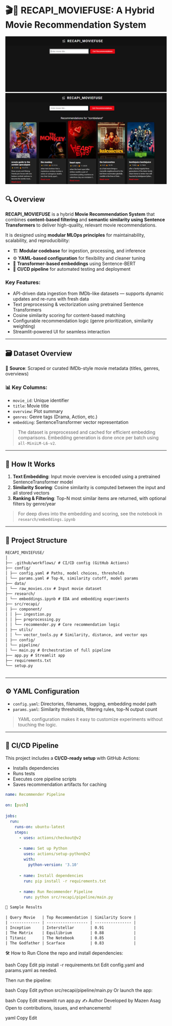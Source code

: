# 🎬🧠 RECAPI_MOVIEFUSE: A Hybrid Movie Recommendation System

![Interface Screenshot](static/images/Capture.PNG)
![Recommendation Screenshot](static/images/Capture2.PNG)

## 🔍 Overview

**RECAPI_MOVIEFUSE** is a hybrid **Movie Recommendation System** that combines **content-based filtering** and **semantic similarity using Sentence Transformers** to deliver high-quality, relevant movie recommendations.

It is designed using **modular MLOps principles** for maintainability, scalability, and reproducibility:

- 🏗️ **Modular codebase** for ingestion, processing, and inference  
- ⚙️ **YAML-based configuration** for flexibility and cleaner tuning  
- 🧠 **Transformer-based embeddings** using Sentence-BERT  
- 🔄 **CI/CD pipeline** for automated testing and deployment  

### Key Features:

- API-driven data ingestion from IMDb-like datasets — supports dynamic updates and re-runs with fresh data
- Text preprocessing & vectorization using pretrained Sentence Transformers  
- Cosine similarity scoring for content-based matching  
- Configurable recommendation logic (genre prioritization, similarity weighting)  
- Streamlit-powered UI for seamless interaction  

---

## 🗃️ Dataset Overview

🔗 **Source**: Scraped or curated IMDb-style movie metadata (titles, genres, overviews)

### 📊 Key Columns:

- `movie_id`: Unique identifier  
- `title`: Movie title  
- `overview`: Plot summary  
- `genres`: Genre tags (Drama, Action, etc.)  
- `embedding`: SentenceTransformer vector representation  

> The dataset is preprocessed and cached for efficient embedding comparisons. Embedding generation is done once per batch using `all-MiniLM-L6-v2`.

---

## 🧪 How It Works

1. **Text Embedding**: Input movie overview is encoded using a pretrained SentenceTransformer model  
2. **Similarity Scoring**: Cosine similarity is computed between the input and all stored vectors  
3. **Ranking & Filtering**: Top-N most similar items are returned, with optional filters by genre/year  

> For deep dives into the embedding and scoring, see the notebook in `research/embeddings.ipynb`

---

## 📁 Project Structure
```
RECAPI_MOVIEFUSE/
│
├── .github/workflows/ # CI/CD config (GitHub Actions)
├── config/
│ ├── config.yaml # Paths, model choices, thresholds
│ └── params.yaml # Top-N, similarity cutoff, model params
├── data/
│ └── raw_movies.csv # Input movie dataset
├── research/
│ └── embeddings.ipynb # EDA and embedding experiments
├── src/recapi/
│ ├── component/
│ │ ├── ingestion.py
│ │ ├── preprocessing.py
│ │ └── recommender.py # Core recommendation logic
│ ├── utils/
│ │ └── vector_tools.py # Similarity, distance, and vector ops
│ ├── config/
│ └── pipeline/
│ └── main.py # Orchestration of full pipeline
├── app.py # Streamlit app
├── requirements.txt
└── setup.py


```
---

## ⚙️ YAML Configuration

- `config.yaml`: Directories, filenames, logging, embedding model path  
- `params.yaml`: Similarity thresholds, filtering rules, top-N output count  

> YAML configuration makes it easy to customize experiments without touching the logic.

---

## 🚀 CI/CD Pipeline

This project includes a **CI/CD-ready setup** with GitHub Actions:

- Installs dependencies  
- Runs tests  
- Executes core pipeline scripts  
- Saves recommendation artifacts for caching  

``` yaml
name: Recommender Pipeline

on: [push]

jobs:
  run:
    runs-on: ubuntu-latest
    steps:
      - uses: actions/checkout@v2

      - name: Set up Python
        uses: actions/setup-python@v2
        with:
          python-version: '3.10'

      - name: Install dependencies
        run: pip install -r requirements.txt

      - name: Run Recommender Pipeline
        run: python src/recapi/pipeline/main.py

```
```
🎯 Sample Results

| Query Movie   | Top Recommendation | Similarity Score |
| ------------- | ------------------ | ---------------- |
| Inception     | Interstellar       | 0.91             |
| The Matrix    | Equilibrium        | 0.88             |
| Titanic       | The Notebook       | 0.85             |
| The Godfather | Scarface           | 0.83             |
```

🛠️ How to Run
Clone the repo and install dependencies:

bash
Copy
Edit
pip install -r requirements.txt
Edit config.yaml and params.yaml as needed.

Then run the pipeline:

bash
Copy
Edit
python src/recapi/pipeline/main.py
Or launch the app:

bash
Copy
Edit
streamlit run app.py
✍️ Author
Developed by Mazen Asag
Open to contributions, issues, and enhancements!

yaml
Copy
Edit


